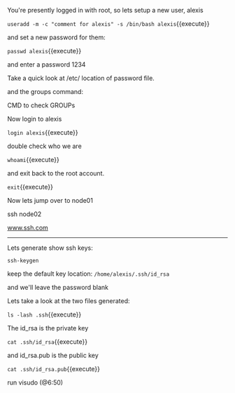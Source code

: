 You're presently logged in with root, so lets setup a new user, alexis

`useradd -m -c "comment for alexis" -s /bin/bash alexis`{{execute}}

and set a new password for them:

`passwd alexis`{{execute}}

and enter a password 1234

Take a quick look at /etc/
location of password file.


and the groups command:


CMD to check GROUPs

Now login to alexis

`login alexis`{{execute}}

double check who we are

`whoami`{{execute}}

and exit back to the root account.

`exit`{{execute}}

Now lets jump over to node01

ssh node02


www.ssh.com

----------
Lets generate show ssh keys:

`ssh-keygen`

keep the default key location:  `/home/alexis/.ssh/id_rsa`

and we'll leave the password blank

Lets take a look at the two files generated:

`ls -lash .ssh`{{execute}}

The id_rsa is the private key

`cat .ssh/id_rsa`{{execute}}

and id_rsa.pub is the public key

`cat .ssh/id_rsa.pub`{{execute}}

run    visudo      (@6:50)




